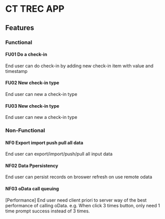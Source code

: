 # CT TREC APP

## Features

### Functional

#### FU01 Do a check-in

End user can do check-in by adding new check-in item with value and timestamp

#### FU02 New check-in type

End user can new a check-in type

#### FU03 New check-in type

End user can new a check-in type

### Non-Functional

#### NF0 Export import push pull all data

End user can export/import/push/pull all input data

#### NF02 Data Ppersistency

End user can persist records on broswer refresh on use remote odata

#### NF03 oData call queuing

[Performance] End user need client priori to server way of the best performance of calling oData. e.g. When click 3 times button, only need 1 time prompt success instead of 3 times.
